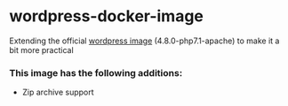 # wordpress-docker-image
Extending the official [wordpress image](https://github.com/docker-library/wordpress) (4.8.0-php7.1-apache) to make it a bit more practical

### This image has the following additions:
* Zip archive support
